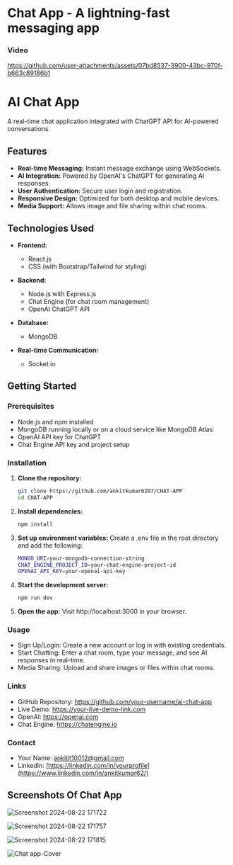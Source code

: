 # Chat App - A lightning-fast messaging app

### Video 

https://github.com/user-attachments/assets/07bd8537-3900-43bc-970f-b663c89186b1


# AI Chat App

A real-time chat application integrated with ChatGPT API for AI-powered conversations.

## Features

- **Real-time Messaging:** Instant message exchange using WebSockets.
- **AI Integration:** Powered by OpenAI's ChatGPT for generating AI responses.
- **User Authentication:** Secure user login and registration.
- **Responsive Design:** Optimized for both desktop and mobile devices.
- **Media Support:** Allows image and file sharing within chat rooms.

## Technologies Used

- **Frontend:**
  - React.js
  - CSS (with Bootstrap/Tailwind for styling)
  
- **Backend:**
  - Node.js with Express.js
  - Chat Engine (for chat room management)
  - OpenAI ChatGPT API

- **Database:**
  - MongoDB

- **Real-time Communication:**
  - Socket.io

## Getting Started

### Prerequisites

- Node.js and npm installed
- MongoDB running locally or on a cloud service like MongoDB Atlas
- OpenAI API key for ChatGPT
- Chat Engine API key and project setup

### Installation

1. **Clone the repository:**
   ```bash
   git clone https://github.com/ankitkumar6207/CHAT-APP
   cd CHAT-APP

2. **Install dependencies:**
   ```bash
   npm install

3. **Set up environment variables:**
   Create a .env file in the root directory and add the following:
   ```bash
   MONGO_URI=your-mongodb-connection-string
   CHAT_ENGINE_PROJECT_ID=your-chat-engine-project-id
   OPENAI_API_KEY=your-openai-api-key

4. **Start the development server:**
   ```bash
   npm run dev

4. **Open the app:**
   Visit http://localhost:3000 in your browser.


### Usage

 - Sign Up/Login: Create a new account or log in with existing credentials.
 - Start Chatting: Enter a chat room, type your message, and see AI responses in real-time.
 - Media Sharing: Upload and share images or files within chat rooms.

### Links
 - GitHub Repository: https://github.com/your-username/ai-chat-app
 - Live Demo: https://your-live-demo-link.com
 - OpenAI: https://openai.com
 - Chat Engine: https://chatengine.io

### Contact
 - Your Name: ankitit10012@gmail.com
 - LinkedIn: [https://linkedin.com/in/yourprofile](https://www.linkedin.com/in/ankitkumar62/)




## Screenshots Of Chat App

![Screenshot 2024-08-22 171722](https://github.com/user-attachments/assets/46fddc0a-19c2-49ca-86f1-9c67eca547f1)

![Screenshot 2024-08-22 171757](https://github.com/user-attachments/assets/e457021a-eeb2-4bc6-8946-8e084d56be4f)

![Screenshot 2024-08-22 171815](https://github.com/user-attachments/assets/d3e34505-0c04-49f3-bc9a-4be7a9839b0c)

![Chat app-Cover](https://github.com/user-attachments/assets/646c869e-8b04-4514-8c27-13175349699b)


